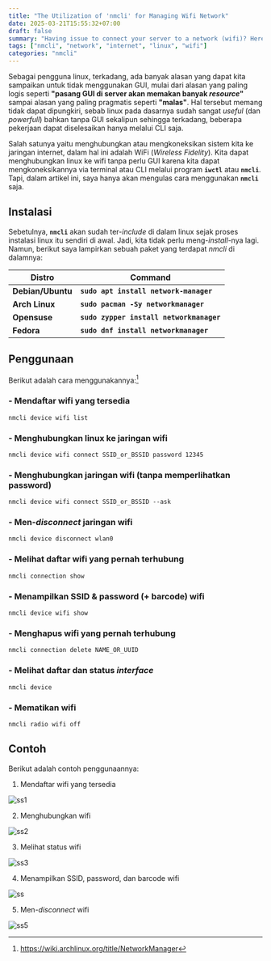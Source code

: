 ```yaml
---
title: "The Utilization of 'nmcli' for Managing Wifi Network"
date: 2025-03-21T15:55:32+07:00
draft: false
summary: "Having issue to connect your server to a network (wifi)? Here is the solution to the problem."
tags: ["nmcli", "network", "internet", "linux", "wifi"]
categories: "nmcli"
---
```


Sebagai pengguna linux, terkadang, ada banyak alasan yang dapat kita sampaikan untuk tidak menggunakan GUI, mulai dari alasan yang paling logis seperti **"pasang GUI di server akan memakan banyak _resource_"** sampai alasan yang paling pragmatis seperti **"malas"**. Hal tersebut memang tidak dapat dipungkiri, sebab linux pada dasarnya sudah sangat _useful_ (dan _powerfull_) bahkan tanpa GUI sekalipun sehingga terkadang, beberapa pekerjaan dapat diselesaikan hanya melalui CLI saja.

Salah satunya yaitu menghubungkan atau mengkoneksikan sistem kita ke jaringan internet, dalam hal ini adalah WiFi (_Wireless Fidelity_). Kita dapat menghubungkan linux ke wifi tanpa perlu GUI karena kita dapat mengkoneksikannya via terminal atau CLI melalui program **`iwctl`** atau **`nmcli`**. Tapi, dalam artikel ini, saya hanya akan mengulas cara menggunakan **`nmcli`** saja.

## Instalasi

Sebetulnya, **`nmcli`** akan sudah ter-_include_ di dalam linux sejak proses instalasi linux itu sendiri di awal. Jadi, kita tidak perlu meng-_install_-nya lagi. Namun, berikut saya lampirkan sebuah paket yang terdapat _nmcli_ di dalamnya:

|       Distro      |                  Command                      |
|       ---         |                   ---                         |
| **Debian/Ubuntu** | **`sudo apt install network-manager`**        |
| **Arch Linux**    | **`sudo pacman -Sy networkmanager`**          |
| **Opensuse**      | **`sudo zypper install networkmanager`**      |
| **Fedora**        | **`sudo dnf install networkmanager`**			|

## Penggunaan

Berikut adalah cara menggunakannya:[^1]

### - Mendaftar wifi yang tersedia

```shell
nmcli device wifi list
```

### - Menghubungkan linux ke jaringan wifi

```shell
nmcli device wifi connect SSID_or_BSSID password 12345
```

### - Menghubungkan jaringan wifi (tanpa memperlihatkan password)

```shell
nmcli device wifi connect SSID_or_BSSID --ask
```

### - Men-_disconnect_ jaringan wifi

```shell
nmcli device disconnect wlan0
```

### - Melihat daftar wifi yang pernah terhubung

```shell
nmcli connection show
```

### - Menampilkan SSID & password (+ barcode) wifi

```shell
nmcli device wifi show
```

### - Menghapus wifi yang pernah terhubung

```shell
nmcli connection delete NAME_OR_UUID
```

### - Melihat daftar dan status _interface_

```shell
nmcli device
```

### - Mematikan wifi

```shell
nmcli radio wifi off
```

## Contoh

Berikut adalah contoh penggunaannya:

1. Mendaftar wifi yang tersedia

![ss1](/nmcli/ss1.png "listing available wifi")

2. Menghubungkan wifi 

![ss2](/nmcli/ss2.png "connecting to a wifi network")

3. Melihat status wifi

![ss3](/nmcli/ss3.png "the wifis' status")

4. Menampilkan SSID, password, dan barcode wifi

![ss](/nmcli/ss4.png "showing wifis' SSID & password (+ its barcode)")

5. Men-_disconnect_ wifi

![ss5](/nmcli/ss5.png "disconnecting wifi network")









[^1]: https://wiki.archlinux.org/title/NetworkManager
